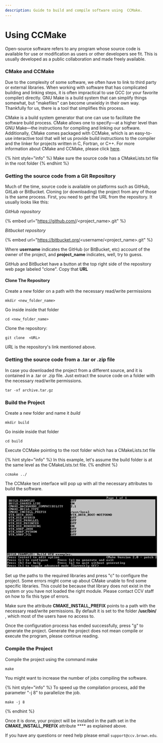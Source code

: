 ```yaml
---
description: Guide to build and compile software using  CCMake.
---
```


# Using CCMake

Open-source software refers to any program whose source code is available for use or modification as users or other developers see fit. This is usually developed as a public collaboration and made freely available.

### CMake and CCMake

Due to the complexity of some software, we often have to link to third party or external libraries. When working with software that has complicated building and linking steps, it is often impractical to use GCC (or your favorite compiler) directly. GNU Make is a build system that can simplify things somewhat, but "makefiles" can become unwieldy in their own way. Thankfully for us, there is a tool that simplifies this process.&#x20;

CMake is a build system generator that one can use to facilitate the software build process. CMake allows one to specify—at a higher level than GNU Make—the instructions for compiling and linking our software. Additionally, CMake comes packaged with CCMake, which is an easy-to-use interactive tool that  will let us  provide build instructions to the compiler and the linker for projects written in C, Fortran, or C++. For more information about CMake and CCMake, please click [here](https://cmake.org/).

{% hint style="info" %}
Make sure the source code  has a CMakeLists.txt file in the root folder
{% endhint %}

### Getting the source code from a Git Repository

Much of the time, source code is available on platforms such as  GitHub, GitLab or BitBucket. Cloning (or downloading) the project from any of those is the same process. First, you need to get the URL from the repository.  It usually looks like this:&#x20;

_GitHub repository_

{% embed url="https://github.com/<userrname>/<project_name>.git" %}

_Bitbucket repository_

{% embed url="https://bitbucket.org/<username/<project_name>.git" %}

Where **username** indicates the GitHub (or BitBucket, etc) account of the owner of the project, and **project\_name** indicates, well, try to guess.

GitHub and BitBucket have a button at the top right side of the repository web page labeled "clone". Copy that  **URL**

#### Clone The Repository

Create a new folder on a path with the necessary read/write permissions

```
mkdir <new_folder_name>
```

Go inside inside that folder

```
cd <new_folder_name>
```

Clone the repository:

```
git clone  <URL>
```

_URL_ is the repository's link mentioned above.

### Getting the source code from a .tar or .zip file

In case you downloaded the project from a different source, and it is contained in a .tar or .zip file. Just extract the source code on a folder with the necessary read/write permissions.&#x20;

```
tar -xf archive.tar.gz
```

### Build the Project

Create a new folder and name it _build_

```
mkdir build
```

Go inside inside that folder

```
cd build
```

Execute CCMake  pointing to the root folder which has a CMakeLists.txt file

{% hint style="info" %}
In this example, let's assume the build folder is at the same level as the CMakeLists.txt file.
{% endhint %}

```
ccmake ../
```

The CCMake text interface will pop up with all the necessary attributes to  build the software.

![](<../.gitbook/assets/image (1) (1) (1).png>)

Set up the paths to the required libraries and press "c" to  configure the project. Some errors might come up about CMake unable to find some specific libraries. This could be because that library does not exist in the system or you have not loaded the right module. Please contact CCV staff on how to fix this type of errors.

Make sure the attribute **CMAKE\_INSTALL\_PREFIX** points to a path with the necessary read/write permissions. By default it is set to the folder **/usr/bin/** , which most of the users have no access to.

Once the configuration process has ended successfully, press "g" to generate the project. Generate the project does not mean compile or execute the program, please continue reading.

### Compile the Project

Compile the project using the command make

```
make
```

You might want to increase the number of jobs compiling the software.

{% hint style="info" %}
To speed up the compilation process, add the parameter "-j 8" to parallelize the job.



```
make -j 8
```
{% endhint %}

Once it  is done, your project will be installed in the path set in the **CMAKE\_INSTALL\_PREFIX** attribute  ****  as explained above.

If you have any questions or need help please email `support@ccv.brown.edu`.







